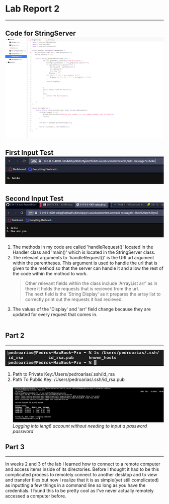 # Lab Report 2
---
Code for StringServer<br>
![First Input](StringServercode.png)
---
First Input Test<br>
![Code for StringServer](hello.PNG)
---
Second Input Test<br>
![Second Input](How%20are%20you.PNG)
---
1. The methods in my code are called 'handleRequest()' located in the Handler class and 'main()' which is located in the StringServer class.
2. The relevant arguments to 'handleRequest()' is the URI url argument within the parentheses. This argument is used to handle the url that is given to the method so that the server can handle it and allow the rest of the code within the mothod to work. <br>
   > Other relevant fields within the class include 'ArrayList<String> arr' as in there it holds the requests that is recieved from the url. <br>
   > The next field is the 'String Display' as it prepares the array list to correctly print out the requests it had recieved.<br>
3. The values of the 'Display' and 'arr' field change because they are updated for every request that comes in.<br><br>
## Part 2
---
![Command Line](Screenshot%202023-10-22%20at%2011.55.18%20PM.png)
1. Path to Private Key:/Users/pedroarias/.ssh/id_rsa
2. Path To Public Key: /Users/pedroarias/.ssh/id_rsa.pub <br> <br>
![Login with no password](ieng6Login-nopasword.png) <br>
*Logging into ieng6 account without needing to input a password password*

## Part 3
---
   In weeks 2 and 3 of the lab I learned how to connect to a remote computer and access items inside of its directories. Before I thought it had to be this complicated process to remotely connect to another desktop and to view and transfer files but now I realize that it is as simple(yet still complicated) as inputting a few things in a command line so long as you have the credentials. I found this to be pretty cool as I've never actually remotely accessed a computer before. 
